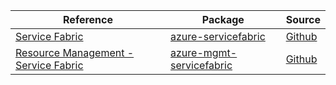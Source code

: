 | Reference | Package | Source |
|---|---|---|
|[Service Fabric](servicefabric-readme.md)|[azure-servicefabric](https://pypi.org/project/azure-servicefabric)|[Github](https://github.com/Azure/azure-sdk-for-python/blob/main/sdk/servicefabric/azure-servicefabric)|
|[Resource Management - Service Fabric](mgmt-servicefabric-readme.md)|[azure-mgmt-servicefabric](https://pypi.org/project/azure-mgmt-servicefabric)|[Github](https://github.com/Azure/azure-sdk-for-python)|
